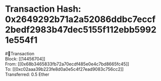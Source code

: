
Transaction Hash: 0x2649292b71a2a52086ddbc7eccf2bedf2983b47dec5155f112ebb59921e554f1
====================================================================================
  
#💸Transaction  
Block: [[14456704]]  
From: [[0x68b3465833fb72a70ecdf485e0e4c7bd8665fc45]]  
To: [[0xc02aaa39b223fe8d0a0e5c4f27ead9083c756cc2]]  
Transferred: 0.5 Ether
